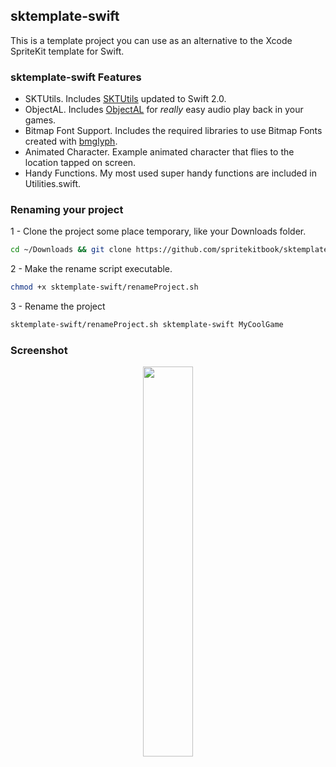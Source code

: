 ## sktemplate-swift

This is a template project you can use as an alternative to the Xcode SpriteKit template for Swift.

### sktemplate-swift Features
* SKTUtils. Includes [SKTUtils](https://github.com/raywenderlich/SKTUtils) updated to Swift 2.0.
* ObjectAL. Includes [ObjectAL](http://kstenerud.github.io/ObjectAL-for-iPhone/) for *really* easy audio play back in your games.
* Bitmap Font Support. Includes the required libraries to use Bitmap Fonts created with [bmglyph](http://www.bmglyph.com). 
* Animated Character. Example animated character that flies to the location tapped on screen.
* Handy Functions. My most used super handy functions are included in Utilities.swift. 

### Renaming your project
1 - Clone the project some place temporary, like your Downloads folder.
```bash
cd ~/Downloads && git clone https://github.com/spritekitbook/sktemplate-swift.git
```

2 - Make the rename script executable.
```bash
chmod +x sktemplate-swift/renameProject.sh
```

3 - Rename the project
```bash
sktemplate-swift/renameProject.sh sktemplate-swift MyCoolGame
```


### Screenshot
<p align="center">
  <img src="https://github.com/spritekitbook/spritekitbook.github.io/blob/master/images/sktemplate-swift.png" width="40%">
</p>
